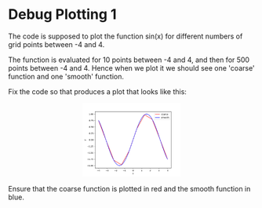 # Debug Plotting 1

The code is supposed to plot the function sin(x) for different numbers of grid points between -4 and 4.

The function is evaluated for 10 points between -4 and 4, and then for 500 points between -4 and 4. Hence when we plot it we should see one 'coarse' function and one 'smooth' function.

Fix the code so that produces a plot that looks like this:

<center><img src="https://raw.githubusercontent.com/autofeedback-exercises/exercises/testpip/MTH1025/intro/Debugging-Plotting-2/sinx.png" height=150 /></center>

Ensure that the coarse function is plotted in red and the smooth function in blue.
